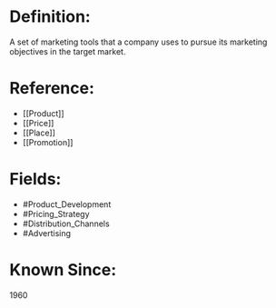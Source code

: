 

# Definition:
A set of marketing tools that a company uses to pursue its marketing objectives in the target market.

# Reference:
- [[Product]]
- [[Price]]
- [[Place]]
- [[Promotion]]

# Fields: 
- #Product_Development
- #Pricing_Strategy
- #Distribution_Channels
- #Advertising

# Known Since:
1960

